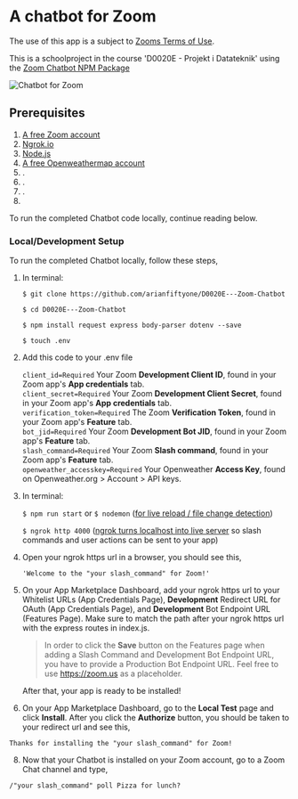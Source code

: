# A chatbot for Zoom


The use of this app is a subject to [Zooms Terms of Use](https://explore.zoom.us/docs/en-us/zoom_api_license_and_tou.html).

This is a schoolproject in the course 'D0020E - Projekt i Datateknik' using the [Zoom Chatbot NPM Package](https://www.npmjs.com/package/@zoomus/chatbot)

![Chatbot for Zoom]()

## Prerequisites
1. [A free Zoom account](https://marketplace.zoom.us/)
2. [Ngrok.io](https://ngrok.com/)
3. [Node.js](https://nodejs.org/en/)
4. [A free Openweathermap account](https://openweathermap.org)
5. .
6. .
7. .
8. 


To run the completed Chatbot code locally, continue reading below.

### Local/Development Setup

To run the completed Chatbot locally, follow these steps,

1. In terminal:

   `$ git clone https://github.com/arianfiftyone/D0020E---Zoom-Chatbot`

   `$ cd D0020E---Zoom-Chatbot`

   `$ npm install request express body-parser dotenv --save`

   `$ touch .env`
   
2. Add this code to your .env file

   `client_id=Required` Your Zoom **Development Client ID**, found in your Zoom app's **App credentials** tab. <br />
   `client_secret=Required` Your Zoom **Development Client Secret**, found in your Zoom app's **App credentials** tab. <br />
   `verification_token=Required` The Zoom **Verification Token**, found in your Zoom app's **Feature** tab. <br />
   `bot_jid=Required` Your Zoom **Development Bot JID**, found in your Zoom app's **Feature** tab. <br />
   `slash_command=Required` Your Zoom **Slash command**, found in your Zoom app's **Feature** tab. <br />
   `openweather_accesskey=Required` Your Openweather **Access Key**, found on Openweather.org > Account > API keys. <br />
   
3. In terminal:

   `$ npm run start` or `$ nodemon` ([for live reload / file change detection](https://www.npmjs.com/package/nodemon))

   `$ ngrok http 4000` ([ngrok turns localhost into live server](https://ngrok.com/) so slash commands and user actions can be sent to your app)
   
4. Open your ngrok https url in a browser, you should see this,

   `'Welcome to the "your slash_command" for Zoom!'`
  
5. On your App Marketplace Dashboard, add your ngrok https url to your Whitelist URLs (App Credentials Page), **Development** Redirect URL for OAuth (App Credentials Page), and **Development** Bot Endpoint URL (Features Page). Make sure to match the path after your ngrok https url with the express routes in index.js.

   > In order to click the **Save** button on the Features page when adding a Slash Command and Development Bot Endpoint URL, you have to provide a Production Bot Endpoint URL.    Feel free to use https://zoom.us as a placeholder.

   After that, your app is ready to be installed!
   
 7. On your App Marketplace Dashboard, go to the **Local Test** page and click **Install**. After you click the **Authorize** button, you should be taken to your redirect url and see this,
   
   `Thanks for installing the "your slash_command" for Zoom!`
    
 8. Now that your Chatbot is installed on your Zoom account, go to a Zoom Chat channel and type,

   `/"your slash_command" poll Pizza for lunch?`


